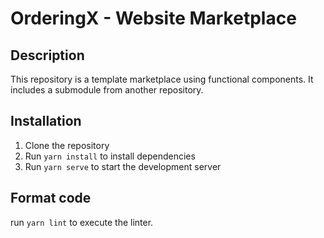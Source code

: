 # OrderingX - Website Marketplace

## Description

This repository is a template marketplace using functional components. It includes a submodule from another repository.

## Installation

1. Clone the repository
2. Run `yarn install` to install dependencies
3. Run `yarn serve` to start the development server

## Format code

run `yarn lint` to execute the linter.

